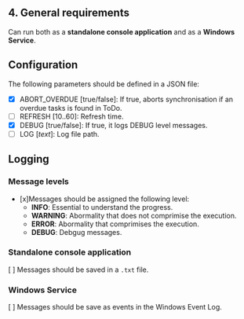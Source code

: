 ﻿## 4. General requirements

Can run both as a **standalone console application** and as a **Windows Service**.

## Configuration
The following parameters should be defined in a JSON file:
- [x] ABORT_OVERDUE [true/false]: If true, aborts synchronisation if an overdue tasks is found in ToDo.
- [ ] REFRESH [10..60]: Refresh time.
- [x] DEBUG [true/false]: If true, it logs DEBUG level messages.
- [ ] LOG [*text*]: Log file path.

## Logging

### Message levels
- [x]Messages should be assigned the following level:
  - **INFO**: Essential to understand the progress.
  - **WARNING**: Abormality that does not comprimise the execution.
  - **ERROR**: Abormality that comprimises the execution.
  - **DEBUG**: Debgug messages.

### Standalone console application
[ ] Messages should be saved in a `.txt` file.

### Windows Service
[ ] Messages should be save as events in the Windows Event Log.

